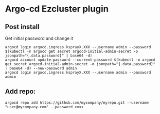 # Argo-cd Ezcluster plugin

## Post install

Get initial password and change it

```
argocd login argocd.ingress.ksprayX.XXX --username admin --password $(kubectl -n argocd get secret argocd-initial-admin-secret -o jsonpath="{.data.password}" | base64 -d)
argocd account update-password --current-password $(kubectl -n argocd get secret argocd-initial-admin-secret -o jsonpath="{.data.password}" | base64 -d) --new-password admin
argocd login argocd.ingress.ksprayX.XXX --username admin --password admin
```

## Add repo:

```
argocd repo add https://github.com/mycompany/myrepo.git --username "user@mycompany.com" --password xxxx
```



